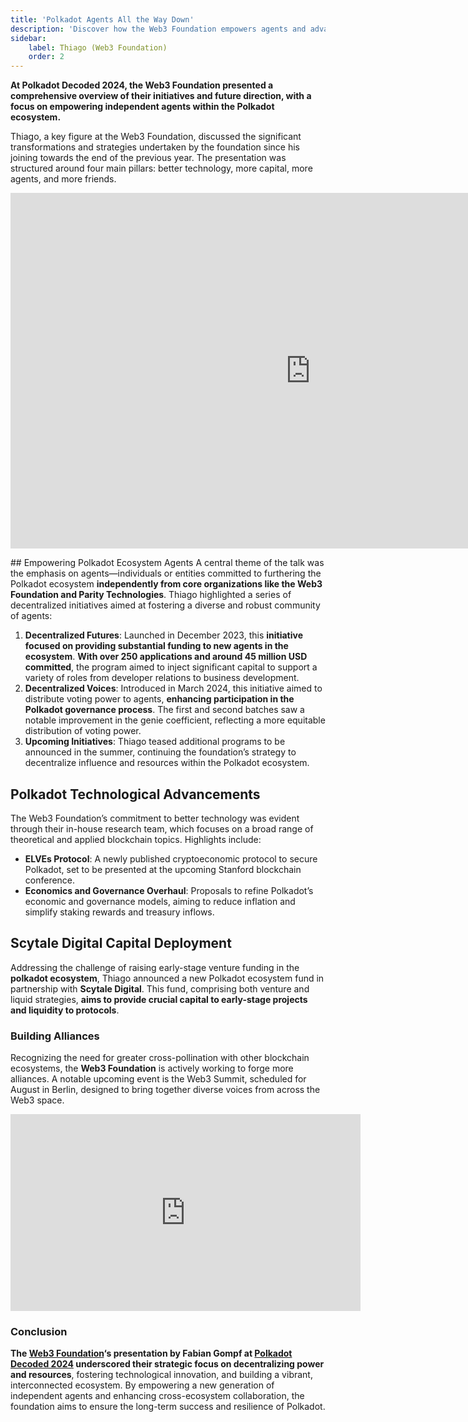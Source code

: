 ```yaml
---
title: 'Polkadot Agents All the Way Down'
description: 'Discover how the Web3 Foundation empowers agents and advances Polkadot ecosystem through innovation and strategic initiatives.'
sidebar:
    label: Thiago (Web3 Foundation)
    order: 2
---
```

**At Polkadot Decoded 2024, the Web3 Foundation presented a comprehensive overview of their initiatives and future direction, with a focus on empowering independent agents within the Polkadot ecosystem.**

Thiago, a key figure at the Web3 Foundation, discussed the significant transformations and strategies undertaken by the foundation since his joining towards the end of the previous year. The presentation was structured around four main pillars: better technology, more capital, more agents, and more friends.

<iframe allowfullscreen="allowfullscreen" frameborder="0" height="569" src="https://docs.google.com/presentation/d/e/2PACX-1vRBxc2mlrk7Vs02hkbxi3OkjtGGv9PrEBX--jqb3LH_d2R_LgPmyrqccn9WjH_q__niEnICVBaFUJ9e/embed?start=false&loop=false&delayms=60000" width="960"></iframe>

## Empowering Polkadot Ecosystem Agents
A central theme of the talk was the emphasis on agents—individuals or entities committed to furthering the Polkadot ecosystem **independently from core organizations like the Web3 Foundation and Parity Technologies**. Thiago highlighted a series of decentralized initiatives aimed at fostering a diverse and robust community of agents:
1. **Decentralized Futures**: Launched in December 2023, this **initiative focused on providing substantial funding to new agents in the ecosystem**. **With over 250 applications and around 45 million USD committed**, the program aimed to inject significant capital to support a variety of roles from developer relations to business development.
2. **Decentralized Voices**: Introduced in March 2024, this initiative aimed to distribute voting power to agents, **enhancing participation in the Polkadot governance process**. The first and second batches saw a notable improvement in the genie coefficient, reflecting a more equitable distribution of voting power.
3. **Upcoming Initiatives**: Thiago teased additional programs to be announced in the summer, continuing the foundation’s strategy to decentralize influence and resources within the Polkadot ecosystem.

## Polkadot Technological Advancements
The Web3 Foundation’s commitment to better technology was evident through their in-house research team, which focuses on a broad range of theoretical and applied blockchain topics. Highlights include:

- **ELVEs Protocol**: A newly published cryptoeconomic protocol to secure Polkadot, set to be presented at the upcoming Stanford blockchain conference.
- **Economics and Governance Overhaul**: Proposals to refine Polkadot’s economic and governance models, aiming to reduce inflation and simplify staking rewards and treasury inflows.

## Scytale Digital Capital Deployment
Addressing the challenge of raising early-stage venture funding in the **polkadot ecosystem**, Thiago announced a new Polkadot ecosystem fund in partnership with **Scytale Digital**. This fund, comprising both venture and liquid strategies, **aims to provide crucial capital to early-stage projects and liquidity to protocols**.

### Building Alliances
Recognizing the need for greater cross-pollination with other blockchain ecosystems, the **Web3 Foundation** is actively working to forge more alliances. A notable upcoming event is the Web3 Summit, scheduled for August in Berlin, designed to bring together diverse voices from across the Web3 space.

<iframe allowfullscreen="allowfullscreen" frameborder="0" height="315" src="https://www.youtube.com/embed/fqNUaL9xX9g?si=8lCqOjxxriHxcuPi" title="YouTube video player" width="560"></iframe>

### Conclusion
**The [Web3 Foundation](https://dablock.com/ecosystem/web3-foundation/)‘s presentation by Fabian Gompf at [Polkadot Decoded 2024](https://dablock.com/web3-events/polkadot-decoded/) underscored their strategic focus on decentralizing power and resources**, fostering technological innovation, and building a vibrant, interconnected ecosystem. By empowering a new generation of independent agents and enhancing cross-ecosystem collaboration, the foundation aims to ensure the long-term success and resilience of Polkadot.